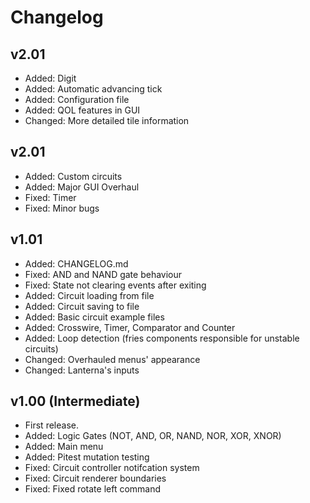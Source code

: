 # Changelog
## v2.01
 - Added: Digit
 - Added: Automatic advancing tick
 - Added: Configuration file
 - Added: QOL features in GUI
 - Changed: More detailed tile information

## v2.01
 - Added: Custom circuits
 - Added: Major GUI Overhaul
 - Fixed: Timer
 - Fixed: Minor bugs

## v1.01
- Added: CHANGELOG.md
- Fixed: AND and NAND gate behaviour
- Fixed: State not clearing events after exiting
- Added: Circuit loading from file
- Added: Circuit saving to file
- Added: Basic circuit example files
- Added: Crosswire, Timer, Comparator and Counter
- Added: Loop detection (fries components responsible for unstable circuits)
- Changed: Overhauled menus' appearance
- Changed: Lanterna's inputs

## v1.00 (Intermediate)
- First release.
- Added: Logic Gates (NOT, AND, OR, NAND, NOR, XOR, XNOR)
- Added: Main menu
- Added: Pitest mutation testing
- Fixed: Circuit controller notifcation system
- Fixed: Circuit renderer boundaries
- Fixed: Fixed rotate left command
